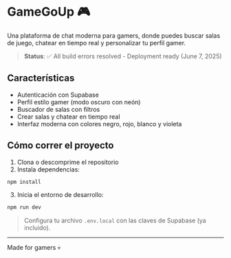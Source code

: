 # GameGoUp 🎮

Una plataforma de chat moderna para gamers, donde puedes buscar salas de juego, chatear en tiempo real y personalizar tu perfil gamer.

> **Status**: ✅ All build errors resolved - Deployment ready (June 7, 2025)

## Características

- Autenticación con Supabase
- Perfil estilo gamer (modo oscuro con neón)
- Buscador de salas con filtros
- Crear salas y chatear en tiempo real
- Interfaz moderna con colores negro, rojo, blanco y violeta

## Cómo correr el proyecto

1. Clona o descomprime el repositorio
2. Instala dependencias:

```bash
npm install
```

3. Inicia el entorno de desarrollo:

```bash
npm run dev
```

> Configura tu archivo `.env.local` con las claves de Supabase (ya incluido).

---

Made for gamers 💀
